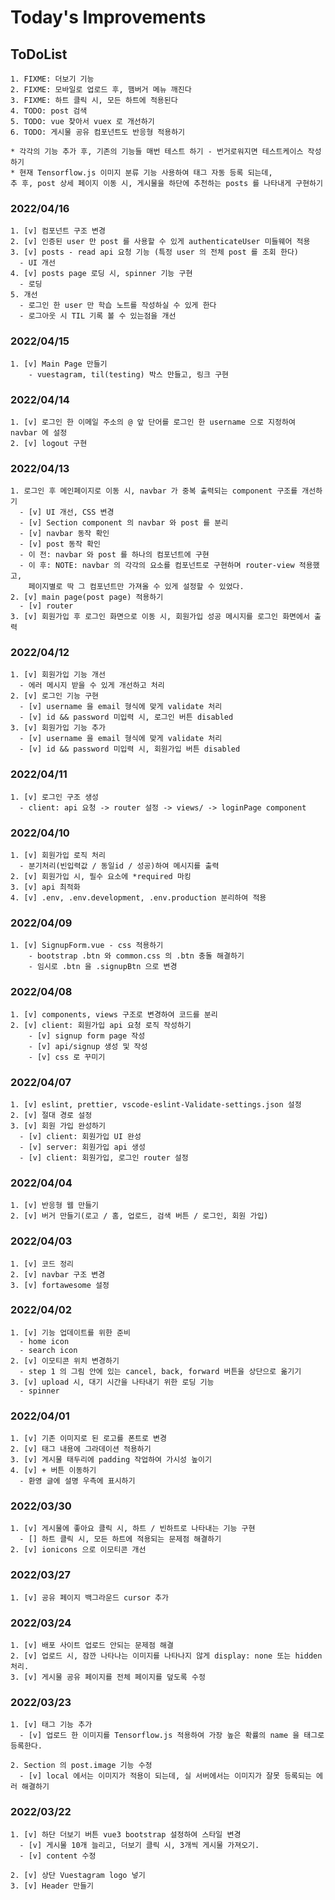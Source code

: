 # Today's Improvements

## ToDoList
    1. FIXME: 더보기 기능 
    2. FIXME: 모바일로 업로드 후, 햄버거 메뉴 깨진다
    3. FIXME: 하트 클릭 시, 모든 하트에 적용된다 
    4. TODO: post 검색 
    5. TODO: vue 찾아서 vuex 로 개선하기
    6. TODO: 게시물 공유 컴포넌트도 반응형 적용하기
    
    * 각각의 기능 추가 후, 기존의 기능들 매번 테스트 하기 - 번거로워지면 테스트케이스 작성하기
    * 현재 Tensorflow.js 이미지 분류 기능 사용하여 태그 자동 등록 되는데, 
    추 후, post 상세 페이지 이동 시, 게시물을 하단에 추천하는 posts 를 나타내게 구현하기

### 2022/04/16
    1. [v] 컴포넌트 구조 변경
    2. [v] 인증된 user 만 post 를 사용할 수 있게 authenticateUser 미들웨어 적용
    3. [v] posts - read api 요청 기능 (특정 user 의 전체 post 를 조회 한다)
      - UI 개선
    4. [v] posts page 로딩 시, spinner 기능 구현
      - 로딩 
    5. 개선
      - 로그인 한 user 만 학습 노트를 작성하실 수 있게 한다
      - 로그아웃 시 TIL 기록 볼 수 있는점을 개선

### 2022/04/15
    1. [v] Main Page 만들기
        - vuestagram, til(testing) 박스 만들고, 링크 구현

### 2022/04/14
    1. [v] 로그인 한 이메일 주소의 @ 앞 단어를 로그인 한 username 으로 지정하여 navbar 에 설정
    2. [v] logout 구현

### 2022/04/13
    1. 로그인 후 메인페이지로 이동 시, navbar 가 중복 출력되는 component 구조를 개선하기
      - [v] UI 개선, CSS 변경
      - [v] Section component 의 navbar 와 post 를 분리
      - [v] navbar 동작 확인
      - [v] post 동작 확인
      - 이 전: navbar 와 post 를 하나의 컴포넌트에 구현
      - 이 후: NOTE: navbar 의 각각의 요소를 컴포넌트로 구현하며 router-view 적용했고, 
        페이지별로 딱 그 컴포넌트만 가져올 수 있게 설정할 수 있었다.
    2. [v] main page(post page) 적용하기
      - [v] router
    3. [v] 회원가입 후 로그인 화면으로 이동 시, 회원가입 성공 메시지를 로그인 화면에서 출력
      
### 2022/04/12
    1. [v] 회원가입 기능 개선
      - 에러 메시지 받을 수 있게 개선하고 처리
    2. [v] 로그인 기능 구현
      - [v] username 을 email 형식에 맞게 validate 처리
      - [v] id && password 미입력 시, 로그인 버튼 disabled
    3. [v] 회원가입 기능 추가
      - [v] username 을 email 형식에 맞게 validate 처리
      - [v] id && password 미입력 시, 회원가입 버튼 disabled

### 2022/04/11
    1. [v] 로그인 구조 생성
      - client: api 요청 -> router 설정 -> views/ -> loginPage component

### 2022/04/10
    1. [v] 회원가입 로직 처리
      - 분기처리(빈입력값 / 동일id / 성공)하여 메시지를 출력
    2. [v] 회원가입 시, 필수 요소에 *required 마킹
    3. [v] api 최적화
    4. [v] .env, .env.development, .env.production 분리하여 적용

### 2022/04/09
    1. [v] SignupForm.vue - css 적용하기
        - bootstrap .btn 와 common.css 의 .btn 충돌 해결하기
        - 임시로 .btn 을 .signupBtn 으로 변경 

### 2022/04/08
    1. [v] components, views 구조로 변경하여 코드를 분리
    2. [v] client: 회원가입 api 요청 로직 작성하기
        - [v] signup form page 작성
        - [v] api/signup 생성 및 작성
        - [v] css 로 꾸미기

### 2022/04/07
    1. [v] eslint, prettier, vscode-eslint-Validate-settings.json 설정
    2. [v] 절대 경로 설정
    3. [v] 회원 가입 완성하기
      - [v] client: 회원가입 UI 완성
      - [v] server: 회원가입 api 생성
      - [v] client: 회원가입, 로그인 router 설정

### 2022/04/04
    1. [v] 반응형 웹 만들기
    2. [v] 버거 만들기(로고 / 홈, 업로드, 검색 버튼 / 로그인, 회원 가입)

### 2022/04/03
    1. [v] 코드 정리 
    2. [v] navbar 구조 변경
    3. [v] fortawesome 설정

### 2022/04/02
    1. [v] 기능 업데이트를 위한 준비
      - home icon
      - search icon
    2. [v] 이모티콘 위치 변경하기
      - step 1 의 그림 안에 있는 cancel, back, forward 버튼을 상단으로 옮기기
    3. [v] upload 시, 대기 시간을 나타내기 위한 로딩 기능
      - spinner

### 2022/04/01
    1. [v] 기존 이미지로 된 로고를 폰트로 변경
    2. [v] 태그 내용에 그라데이션 적용하기
    3. [v] 게시물 태두리에 padding 작업하여 가시성 높이기
    4. [v] + 버튼 이동하기 
      - 환영 글에 설명 우측에 표시하기

### 2022/03/30
    1. [v] 게시물에 좋아요 클릭 시, 하트 / 빈하트로 나타내는 기능 구현
      - [] 하트 클릭 시, 모든 하트에 적용되는 문제점 해결하기
    2. [v] ionicons 으로 이모티콘 개선

### 2022/03/27
    1. [v] 공유 페이지 백그라운드 cursor 추가

### 2022/03/24
    1. [v] 배포 사이트 업로드 안되는 문제점 해결
    2. [v] 업로드 시, 잠깐 나타나는 이미지를 나타나지 않게 display: none 또는 hidden 처리.
    3. [v] 게시물 공유 페이지를 전체 페이지를 덮도록 수정

### 2022/03/23
    1. [v] 태그 기능 추가
      - [v] 업로드 한 이미지를 Tensorflow.js 적용하여 가장 높은 확률의 name 을 태그로 등록한다.
    
    2. Section 의 post.image 기능 수정
      - [v] local 에서는 이미지가 적용이 되는데, 실 서버에서는 이미지가 잘못 등록되는 에러 해결하기   

### 2022/03/22
    1. [v] 하단 더보기 버튼 vue3 bootstrap 설정하여 스타일 변경
      - [v] 게시물 10개 늘리고, 더보기 클릭 시, 3개씩 게시물 가져오기. 
      - [v] content 수정

    2. [v] 상단 Vuestagram logo 넣기
    3. [v] Header 만들기
